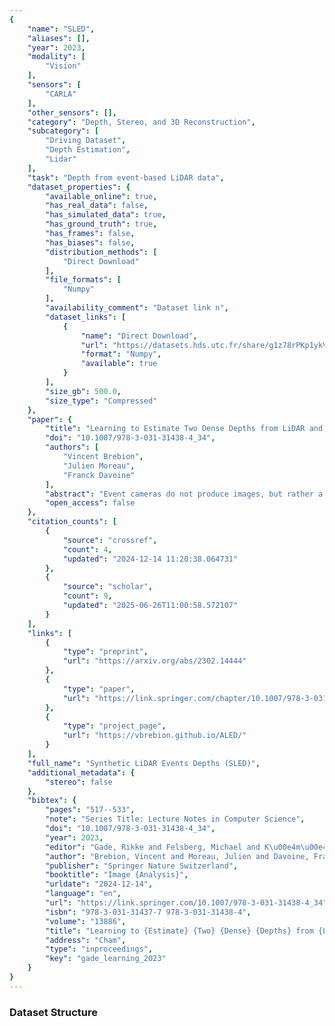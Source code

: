 ```yaml
---
{
    "name": "SLED",
    "aliases": [],
    "year": 2023,
    "modality": [
        "Vision"
    ],
    "sensors": [
        "CARLA"
    ],
    "other_sensors": [],
    "category": "Depth, Stereo, and 3D Reconstruction",
    "subcategory": [
        "Driving Dataset",
        "Depth Estimation",
        "Lidar"
    ],
    "task": "Depth from event-based LiDAR data",
    "dataset_properties": {
        "available_online": true,
        "has_real_data": false,
        "has_simulated_data": true,
        "has_ground_truth": true,
        "has_frames": false,
        "has_biases": false,
        "distribution_methods": [
            "Direct Download"
        ],
        "file_formats": [
            "Numpy"
        ],
        "availability_comment": "Dataset link n",
        "dataset_links": [
            {
                "name": "Direct Download",
                "url": "https://datasets.hds.utc.fr/share/g1z78rPKp1ykVe6",
                "format": "Numpy",
                "available": true
            }
        ],
        "size_gb": 500.0,
        "size_type": "Compressed"
    },
    "paper": {
        "title": "Learning to Estimate Two Dense Depths from LiDAR and Event Data",
        "doi": "10.1007/978-3-031-31438-4_34",
        "authors": [
            "Vincent Brebion",
            "Julien Moreau",
            "Franck Davoine"
        ],
        "abstract": "Event cameras do not produce images, but rather a continuous flow of events, which encode changes of illumination for each pixel independently and asynchronously. While they output temporally rich information, they lack any depth information which could facilitate their use with other sensors. LiDARs can provide this depth information, but are by nature very sparse, which makes the depth-to-event association more complex. Furthermore, as events represent changes of illumination, they might also represent changes of depth; associating them with a single depth is therefore inadequate. In this work, we propose to address these issues by fusing information from an event camera and a LiDAR using a learning-based approach to estimate accurate dense depth maps. To solve the \"potential change of depth\" problem, we propose here to estimate two depth maps at each step: one \"before\" the events happen, and one \"after\" the events happen. We further propose to use this pair of depths to compute a depth difference for each event, to give them more context. We train and evaluate our network, ALED, on both synthetic and real driving sequences, and show that it is able to predict dense depths with an error reduction of up to 61% compared to the current state of the art. We also demonstrate the quality of our 2-depths-to-event association, and the usefulness of the depth difference information. Finally, we release SLED, a novel synthetic dataset comprising events, LiDAR point clouds, RGB images, and dense depth maps.",
        "open_access": false
    },
    "citation_counts": [
        {
            "source": "crossref",
            "count": 4,
            "updated": "2024-12-14 11:20:38.064731"
        },
        {
            "source": "scholar",
            "count": 9,
            "updated": "2025-06-26T11:00:58.572107"
        }
    ],
    "links": [
        {
            "type": "preprint",
            "url": "https://arxiv.org/abs/2302.14444"
        },
        {
            "type": "paper",
            "url": "https://link.springer.com/chapter/10.1007/978-3-031-31438-4_34"
        },
        {
            "type": "project_page",
            "url": "https://vbrebion.github.io/ALED/"
        }
    ],
    "full_name": "Synthetic LiDAR Events Depths (SLED)",
    "additional_metadata": {
        "stereo": false
    },
    "bibtex": {
        "pages": "517--533",
        "note": "Series Title: Lecture Notes in Computer Science",
        "doi": "10.1007/978-3-031-31438-4_34",
        "year": 2023,
        "editor": "Gade, Rikke and Felsberg, Michael and K\u00e4m\u00e4r\u00e4inen, Joni-Kristian",
        "author": "Brebion, Vincent and Moreau, Julien and Davoine, Franck",
        "publisher": "Springer Nature Switzerland",
        "booktitle": "Image {Analysis}",
        "urldate": "2024-12-14",
        "language": "en",
        "url": "https://link.springer.com/10.1007/978-3-031-31438-4_34",
        "isbn": "978-3-031-31437-7 978-3-031-31438-4",
        "volume": "13886",
        "title": "Learning to {Estimate} {Two} {Dense} {Depths} from {LiDAR} and {Event} {Data}",
        "address": "Cham",
        "type": "inproceedings",
        "key": "gade_learning_2023"
    }
}
---
```


### Dataset Structure
